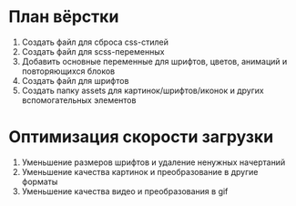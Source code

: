 # План вёрстки
1) Создать файл для сброса css-стилей
2) Создать файл для scss-переменных
3) Добавить основные переменные для шрифтов, цветов, анимаций и повторяющихся блоков
5) Создать файл для шрифтов
6) Создать папку assets для картинок/шрифтов/иконок и других вспомогательных элементов

# Оптимизация скорости загрузки
1) Уменьшение размеров шрифтов и удаление ненужных начертаний
2) Уменьшение качества картинок и преобразование в другие форматы
3) Уменьшение качества видео и преобразования в gif
